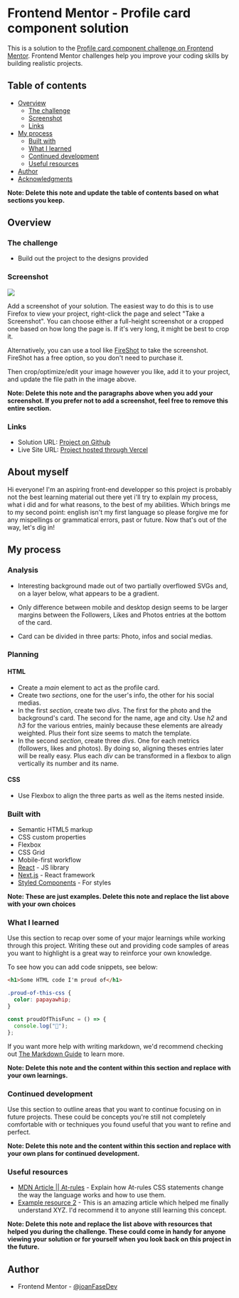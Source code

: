 # Frontend Mentor - Profile card component solution

This is a solution to the [Profile card component challenge on Frontend Mentor](https://www.frontendmentor.io/challenges/profile-card-component-cfArpWshJ). Frontend Mentor challenges help you improve your coding skills by building realistic projects.

## Table of contents

- [Overview](#overview)
  - [The challenge](#the-challenge)
  - [Screenshot](#screenshot)
  - [Links](#links)
- [My process](#my-process)
  - [Built with](#built-with)
  - [What I learned](#what-i-learned)
  - [Continued development](#continued-development)
  - [Useful resources](#useful-resources)
- [Author](#author)
- [Acknowledgments](#acknowledgments)

**Note: Delete this note and update the table of contents based on what sections you keep.**

## Overview

### The challenge

- Build out the project to the designs provided

### Screenshot

![](./screenshot.jpg)

Add a screenshot of your solution. The easiest way to do this is to use Firefox to view your project, right-click the page and select "Take a Screenshot". You can choose either a full-height screenshot or a cropped one based on how long the page is. If it's very long, it might be best to crop it.

Alternatively, you can use a tool like [FireShot](https://getfireshot.com/) to take the screenshot. FireShot has a free option, so you don't need to purchase it.

Then crop/optimize/edit your image however you like, add it to your project, and update the file path in the image above.

**Note: Delete this note and the paragraphs above when you add your screenshot. If you prefer not to add a screenshot, feel free to remove this entire section.**

### Links

- Solution URL: [Project on Github](https://github.com/joanFaseDev/profile-card)
- Live Site URL: [Project hosted through Vercel](https://profile-card-ochre-seven.vercel.app/)

## About myself

Hi everyone! I'm an aspiring front-end developper so this project is probably not the best learning material out there yet i'll try to explain my process, what i did and for what reasons, to the best of my abilities. Which brings me to my second point: english isn't my first language so please forgive me for any mispellings or grammatical errors, past or future. Now that's out of the way, let's dig in!

## My process

### Analysis

- Interesting background made out of two partially overflowed SVGs and, on a layer below, what appears to be a gradient.

- Only difference between mobile and desktop design seems to be larger margins between the Followers, Likes and Photos entries at the bottom of the card.

- Card can be divided in three parts: Photo, infos and social medias.

### Planning

#### HTML

- Create a _main_ element to act as the profile card.
- Create two _sections_, one for the user's info, the other for his social medias.
- In the first _section_, create two _divs_. The first for the photo and the background's card. The second for the name, age and city. Use _h2_ and _h3_ for the various entries, mainly because these elements are already weighted. Plus their font size seems to match the template.
- In the second _section_, create three _divs_. One for each metrics (followers, likes and photos). By doing so, aligning theses entries later will be really easy. Plus each _div_ can be transformed in a flexbox to align vertically its number and its name.

#### CSS

- Use Flexbox to align the three parts as well as the items nested inside.

### Built with

- Semantic HTML5 markup
- CSS custom properties
- Flexbox
- CSS Grid
- Mobile-first workflow
- [React](https://reactjs.org/) - JS library
- [Next.js](https://nextjs.org/) - React framework
- [Styled Components](https://styled-components.com/) - For styles

**Note: These are just examples. Delete this note and replace the list above with your own choices**

### What I learned

Use this section to recap over some of your major learnings while working through this project. Writing these out and providing code samples of areas you want to highlight is a great way to reinforce your own knowledge.

To see how you can add code snippets, see below:

```html
<h1>Some HTML code I'm proud of</h1>
```

```css
.proud-of-this-css {
  color: papayawhip;
}
```

```js
const proudOfThisFunc = () => {
  console.log("🎉");
};
```

If you want more help with writing markdown, we'd recommend checking out [The Markdown Guide](https://www.markdownguide.org/) to learn more.

**Note: Delete this note and the content within this section and replace with your own learnings.**

### Continued development

Use this section to outline areas that you want to continue focusing on in future projects. These could be concepts you're still not completely comfortable with or techniques you found useful that you want to refine and perfect.

**Note: Delete this note and the content within this section and replace with your own plans for continued development.**

### Useful resources

- [MDN Article || At-rules](https://developer.mozilla.org/en-US/docs/Web/CSS/At-rule) - Explain how At-rules CSS statements change the way the language works and how to use them.
- [Example resource 2](https://www.example.com) - This is an amazing article which helped me finally understand XYZ. I'd recommend it to anyone still learning this concept.

**Note: Delete this note and replace the list above with resources that helped you during the challenge. These could come in handy for anyone viewing your solution or for yourself when you look back on this project in the future.**

## Author

- Frontend Mentor - [@joanFaseDev](https://www.frontendmentor.io/profile/joanFaseDev)
